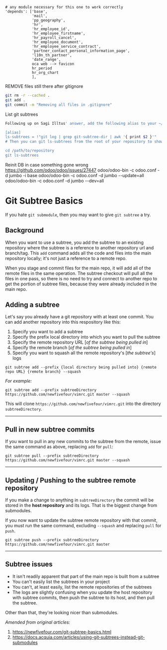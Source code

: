     # any module necessary for this one to work correctly
    'depends': ['base',
                'mail',
                'pp_geography',
                'hr',
                'hr_employee_id',
                'hr_employee_firstname',
                'hr_payroll_cancel',
                'hr_employee_document',
                'hr_employee_service_contract',
                'partner_contact_personal_information_page',
                'l10n_th_partner',
                'date_range',
                oca web --> favicon
                hr_period
                hr_org_chart
                ],

REMOVE files still there after gitignore
```bash
git rm -r --cached .
git add .
git commit -m "Removing all files in .gitignore"
```

List git subtrees
```bash
Following up on Sagi Illtus' answer, add the following alias to your ~/.gitconfig

[alias]
ls-subtrees = !"git log | grep git-subtree-dir | awk '{ print $2 }'"
# Then you can git ls-subtrees from the root of your repository to show all subtree paths:

cd /path/to/repository
git ls-subtrees
```

Reinit DB in case something gone wrong
https://github.com/odoo/odoo/issues/27447
odoo/odoo-bin -c odoo.conf -d jumbo -i base
odoo/odoo-bin -c odoo.conf -d jumbo --update=all
odoo/odoo-bin -c odoo.conf -d jumbo --dev=all

# Git Subtree Basics
If you hate `git submodule`, then you may want to give `git subtree` a try.

## Background
When you want to use a subtree, you add the subtree to an existing repository where the subtree is a reference to another repository url and branch/tag. This `add` command adds all the code and files into the main repository locally; it's not just a reference to a remote repo. 

When you stage and commit files for the main repo, it will add all of the remote files in the same operation. The subtree checkout will pull all the files in one pass, so there is no need to try and connect to another repo to get the portion of subtree files, because they were already included in the main repo.

## Adding a subtree
Let's say you already have a git repository with at least one commit. You can add another repository into this respository like this:

1. Specify you want to add a subtree
2. Specify the prefix local directory into which you want to pull the subtree
3. Specify the remote repository URL [*of the subtree being pulled in*]
4. Specify the remote branch [*of the subtree being pulled in*]
5. Specify you want to squash all the remote repository's [*the subtree's*] logs

`git subtree add --prefix {local directory being pulled into} {remote repo URL} {remote branch} --squash`

*For example:*

`git subtree add --prefix subtreeDirectory https://github.com/newfivefour/vimrc.git master --squash`

This will clone `https://github.com/newfivefour/vimrc.git` into the directory `subtreeDirectory`.


***
## Pull in new subtree commits
If you want to pull in any new commits to the subtree from the remote, issue the same command as above, replacing `add` for `pull`:

`git subtree pull --prefix subtreeDirectory https://github.com/newfivefour/vimrc.git master --squash`


***
## Updating / Pushing to the subtree remote repository
If you make a change to anything in `subtreeDirectory` the commit will be stored in the **host repository** and its logs. That is the biggest change from submodules.

If you now want to update the subtree remote repository with that commit, you must run the same command, excluding `--squash` and replacing `pull` for `push`.

`git subtree push --prefix subtreeDirectory https://github.com/newfivefour/vimrc.git master`


***
## Subtree issues

 * It isn't readily apparent that part of the main repo is built from a subtree
* You can't easily list the subtrees in your project
* You can't, at least easily, list the remote repositories of the subtrees
* The logs are slightly confusing when you update the host repository with subtree commits, then push the subtree to its host, and then pull the subtree.

Other than that, they're looking nicer than submodules.

*Amended from original articles:*
1. https://newfivefour.com/git-subtree-basics.html
2. https://docs.acquia.com/articles/using-git-subtrees-instead-git-submodules
